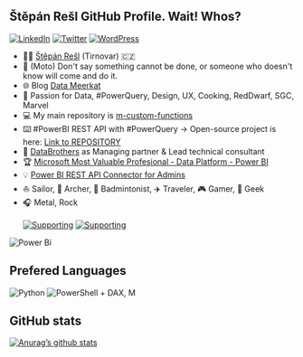 ## Štěpán Rešl GitHub Profile. Wait! Whos?

[![LinkedIn](https://img.shields.io/badge/linkedin-%230077B5.svg?style=for-the-badge&logo=linkedin&logoColor=white)](https://www.linkedin.com/in/%C5%A1t%C4%9Bp%C3%A1n-re%C5%A1l-464084152/) [![Twitter](https://img.shields.io/badge/twitter-%231DA1F2.svg?style=for-the-badge&logo=Twitter&logoColor=white)](https://twitter.com/tpnRel1) [![WordPress](https://img.shields.io/badge/DataMeerkat.svg?style=for-the-badge&logo=WordPress&logoColor=white)](https://datameerkat.com/)

- 🧑🏻 [Štěpán Rešl](https://www.linkedin.com/in/%C5%A1t%C4%9Bp%C3%A1n-re%C5%A1l-464084152/) (Tirnovar) 🇨🇿
- 💬 (Moto) Don't say something cannot be done, or someone who doesn't know will come and do it.
- 🌐 Blog [Data Meerkat](https://datameerkat.com/)
- 🧐 Passion for Data, #PowerQuery, Design, UX, Cooking, RedDwarf, SGC, Marvel
- 💻 My main repository is [m-custom-functions](https://github.com/tirnovar/m-custom-functions)
- ⌨️ #PowerBI REST API with #PowerQuery -> Open-source project is here: [Link to REPOSITORY](https://github.com/tirnovar/Power_BI_REST_API_PQ)
- 💼 [DataBrothers](https://www.databrothers.cz/) as Managing partner & Lead technical consultant
- 🏆 [Microsoft Most Valuable Profesional - Data Platform - Power BI](https://mvp.microsoft.com/en-us/PublicProfile/5003801?fullName=%C5%A0t%C4%9Bp%C3%A1n%20Re%C5%A1l)
- 💡 [Power BI REST API Connector for Admins](https://github.com/tirnovar/Power-BI-Admin-REST-API-Connector)
- ⛵️ Sailor, 🏹 Archer, 🏸 Badmintonist, ✈️ Traveler, 🎮 Gamer, 🤖 Geek
- 🎧 Metal, Rock
<br><br>[![Supporting](https://img.shields.io/badge/Dax%20Studio-Supporting-green?style=flat-square&logo=GitHub%20Sponsors&logoColor=white)](https://github.com/DaxStudio) [![Supporting](https://img.shields.io/badge/PBITOOLS-Supporting-green?style=flat-square&logo=GitHub%20Sponsors&logoColor=white)](https://github.com/pbi-tools)

![Power Bi](https://img.shields.io/badge/power_bi-F2C811?style=for-the-badge&logo=powerbi&logoColor=black)

## Prefered Languages
![Python](https://img.shields.io/badge/python-3670A0?style=for-the-badge&logo=python&logoColor=ffdd54) ![PowerShell](https://img.shields.io/badge/PowerShell-%235391FE.svg?style=for-the-badge&logo=powershell&logoColor=white) + DAX, M

## GitHub stats
[![Anurag’s github stats](https://github-readme-stats.vercel.app/api?username=tirnovar)](https://github.com/tirnovar)

